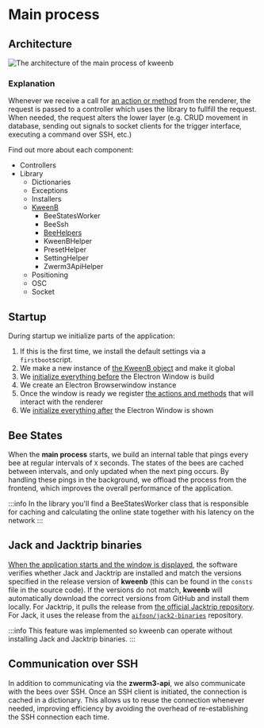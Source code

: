 # Main process

## Architecture

![The architecture of the main process of kweenb](/img/for-developers/kweenb/main-architecture.png)

### Explanation

Whenever we receive a call for [an action or method](actions-methods) from the renderer, the request is passed to a controller which uses the library to fullfill the request. When needed, the request alters the lower layer (e.g. CRUD movement in database, sending out signals to socket clients for the trigger interface, executing a command over SSH, etc.)

Find out more about each component:

- Controllers
- Library
  - Dictionaries
  - Exceptions
  - Installers
  - [KweenB](library/kweenb)
    - BeeStatesWorker
    - BeeSsh
    - [BeeHelpers](library/kweenb/BeeHelpers)
    - KweenBHelper
    - PresetHelper
    - SettingHelper
    - Zwerm3ApiHelper
  - Positioning
  - OSC
  - Socket

## Startup

During startup we initialize parts of the application:

1. If this is the first time, we install the default settings via a `firstboot`script.
2. We make a new instance of [the KweenB object](kweenb) and make it global
3. We [initialize everything before](kweenb#async-initbeforewindow) the Electron Window is build
4. We create an Electron Browserwindow instance
5. Once the window is ready we register [the actions and methods](actions-methods) that will interact with the renderer
6. We [initialize everything after](kweenb#async-initafterwindowcallback-message-string--void) the Electron Window is shown

## Bee States

When the **main process** starts, we build an internal table that pings every bee at regular intervals of `X` seconds. The states of the bees are cached between intervals, and only updated when the next ping occurs. By handling these pings in the background, we offload the process from the frontend, which improves the overall performance of the application.

:::info
In the library you'll find a BeeStatesWorker class that is responsible for caching and calculating the online state together with his latency on the network
:::

## Jack and Jacktrip binaries

[When the application starts and the window is displayed](kweenb#async-initafterwindowcallback-message-string--void), the software verifies whether Jack and Jacktrip are installed and match the versions specified in the release version of **kweenb** (this can be found in the `consts` file in the source code). If the versions do not match, **kweenb** will automatically download the correct versions from GitHub and install them locally. For Jacktrip, it pulls the release from [the official Jacktrip repository](https://github.com/jacktrip/jacktrip/releases). For Jack, it uses the release from the [`aifoon/jack2-binaries`](https://github.com/aifoon/jack2-binaries) repository.

:::info
This feature was implemented so kweenb can operate without installing Jack and Jacktrip binaries.
:::

## Communication over SSH

In addition to communicating via the **zwerm3-api**, we also communicate with the bees over SSH. Once an SSH client is initiated, the connection is cached in a dictionary. This allows us to reuse the connection whenever needed, improving efficiency by avoiding the overhead of re-establishing the SSH connection each time.
